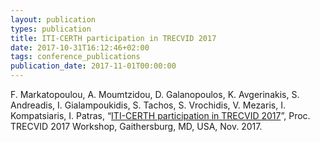 ```yaml
---
layout: publication
types: publication
title: ITI-CERTH participation in TRECVID 2017
date: 2017-10-31T16:12:46+02:00
tags: conference_publications
publication_date: 2017-11-01T00:00:00
---
```

F. Markatopoulou, A. Moumtzidou, D. Galanopoulos, K. Avgerinakis, S. Andreadis, I. Gialampoukidis, S. Tachos, S. Vrochidis, V. Mezaris, I. Kompatsiaris, I. Patras, “[ITI-CERTH participation in TRECVID 2017](https://zenodo.org/record/1183440#.X2B6TMBS9PY)”, Proc. TRECVID 2017 Workshop, Gaithersburg, MD, USA, Nov. 2017.
